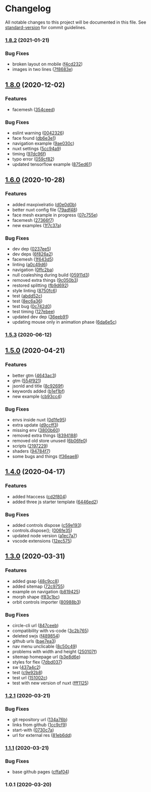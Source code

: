 # Changelog

All notable changes to this project will be documented in this file. See [standard-version](https://github.com/conventional-changelog/standard-version) for commit guidelines.

### [1.8.2](https://github.com/LuXDAmore/generative-art/compare/v1.8.1...v1.8.2) (2021-01-21)


### Bug Fixes

* broken layout on mobile ([f4cd232](https://github.com/LuXDAmore/generative-art/commit/f4cd2327fed4b3281f51494aa6c1439d042920de))
* images in two lines ([7f8683e](https://github.com/LuXDAmore/generative-art/commit/7f8683ea83a7a6387744ad8e94666812ac38945a))

## [1.8.0](https://github.com/LuXDAmore/generative-art/compare/v1.7.0...v1.8.0) (2020-12-02)


### Features

* facemesh ([354ceed](https://github.com/LuXDAmore/generative-art/commit/354ceed9d29dec49614005d763bcf1cf988b13a7))


### Bug Fixes

* eslint warning ([0042326](https://github.com/LuXDAmore/generative-art/commit/0042326e7e275ec4f02500013b97ce428aab02f4))
* face found ([db6e3e1](https://github.com/LuXDAmore/generative-art/commit/db6e3e12108af15ee88966ad4df1f0128eb96320))
* navigation example ([9ae030c](https://github.com/LuXDAmore/generative-art/commit/9ae030cb6a70e87bfd4e2e90aeaafeec4e67a0ec))
* nuxt settings ([5cc94a9](https://github.com/LuXDAmore/generative-art/commit/5cc94a9319baddfb454ad0b4ca677013c4f6ff79))
* timing ([97dc96f](https://github.com/LuXDAmore/generative-art/commit/97dc96f95ccd75b846c7926b929e04cc6bc3b27e))
* typo error ([059cf82](https://github.com/LuXDAmore/generative-art/commit/059cf82e3c7cef820d9ff671b5c6c27ff948c9a9))
* updated tensorflow example ([875ed61](https://github.com/LuXDAmore/generative-art/commit/875ed6161e9713c14dad157e813255de4e653566))

## [1.6.0](https://github.com/LuXDAmore/generative-art/compare/v1.5.3...v1.6.0) (2020-10-28)


### Features

* added maxpixelratio ([d0e0d0b](https://github.com/LuXDAmore/generative-art/commit/d0e0d0bef531f15cb861ae14665ee99f51eaa210))
* better nuxt config file ([79adf48](https://github.com/LuXDAmore/generative-art/commit/79adf48837894a0f93eba7de91e672fec6ad3e35))
* face mesh example in progress ([07c755e](https://github.com/LuXDAmore/generative-art/commit/07c755edcab06574cc288acc82add2195e3e4ac7))
* facemesh ([27366f7](https://github.com/LuXDAmore/generative-art/commit/27366f7da14cfd37fb9b09e6797ed99ff6529c27))
* new examples ([1f7c37a](https://github.com/LuXDAmore/generative-art/commit/1f7c37a76e40bbc1ac59ba3f173f2c4aeeb9b4f9))


### Bug Fixes

* dev dep ([0237ee5](https://github.com/LuXDAmore/generative-art/commit/0237ee58434a1af1bc134f14f91c962c654521af))
* dev deps ([6f826a2](https://github.com/LuXDAmore/generative-art/commit/6f826a24a7067e74a427f45f1a8527672515735b))
* facemesh ([1f643d5](https://github.com/LuXDAmore/generative-art/commit/1f643d5f1e8aba8fd72476611946cf4391a46726))
* linting ([a0c49d6](https://github.com/LuXDAmore/generative-art/commit/a0c49d6e6047e59bc07a179ebce9ff757aefb5e1))
* navigation ([0ffc2ba](https://github.com/LuXDAmore/generative-art/commit/0ffc2ba01b97f0f4ec9c391247b0b130a9c1503e))
* null coaleshing during build ([05911d3](https://github.com/LuXDAmore/generative-art/commit/05911d321fc0a3f2ad0f22e86aff32e26d5dbb2a))
* removed extra things ([9c050b3](https://github.com/LuXDAmore/generative-art/commit/9c050b3ef793f048a73ade63db1ed76c04e7714f))
* restored splitting ([fb9d692](https://github.com/LuXDAmore/generative-art/commit/fb9d6925838bbebfd4c3f91f2c742e672afba5fa))
* style linting ([8750fc6](https://github.com/LuXDAmore/generative-art/commit/8750fc6ffe195e2209d90d5259c6c2dfc09e349e))
* test ([abdd52c](https://github.com/LuXDAmore/generative-art/commit/abdd52cc38f8b5d3404f656dadc4552d013a0f7a))
* test ([8ec6a36](https://github.com/LuXDAmore/generative-art/commit/8ec6a3633c57b357c06209f3644900c957842dd2))
* test bug ([0c742d0](https://github.com/LuXDAmore/generative-art/commit/0c742d0de9bafa5cde5b2764fa12e9156fab40ef))
* test timing ([127ebee](https://github.com/LuXDAmore/generative-art/commit/127ebee6d92f3db2399dbbc513a59e759d9477c1))
* updated dev dep ([36eeb91](https://github.com/LuXDAmore/generative-art/commit/36eeb91637bbe63f3912af59a5004bb8b29769ce))
* updating mouse only in animation phase ([6da6e5c](https://github.com/LuXDAmore/generative-art/commit/6da6e5c0debb6228805b70fbd31abf5a04acd36f))

### [1.5.3](https://github.com/LuXDAmore/generative-art/compare/v1.5.2...v1.5.3) (2020-06-12)

## [1.5.0](https://github.com/LuXDAmore/generative-art/compare/v1.4.1...v1.5.0) (2020-04-21)


### Features

* better gtm ([4643ac3](https://github.com/LuXDAmore/generative-art/commit/4643ac3563ef470e6912c00c8b7f9aa11c024fa9))
* gtm ([554f921](https://github.com/LuXDAmore/generative-art/commit/554f921d81b6abc2b26cc2fccdf075138ade06a1))
* jsonld and title ([8c9269f](https://github.com/LuXDAmore/generative-art/commit/8c9269f5db5de36679b47e09824bc52ce6b400c9))
* keywords added ([b1ef1bf](https://github.com/LuXDAmore/generative-art/commit/b1ef1bfedf30844486b622e5cfb47fdf68bcc8a7))
* new example ([cb93cc4](https://github.com/LuXDAmore/generative-art/commit/cb93cc474693b9d901eda02266c228d2679cdb87))


### Bug Fixes

* envs inside nuxt ([0d1fe95](https://github.com/LuXDAmore/generative-art/commit/0d1fe950aa380b3690d96fc95eb5ebb7a48c6344))
* extra update ([d9ccff3](https://github.com/LuXDAmore/generative-art/commit/d9ccff31e4ec586ebb3e0948cbf513c675e0e4ba))
* missing env ([3800b60](https://github.com/LuXDAmore/generative-art/commit/3800b6090147b0f4d07b7b2afc22af71841aa3af))
* removed extra things ([8394188](https://github.com/LuXDAmore/generative-art/commit/8394188ee06ecc485936e7c3e32ffde31a9e7722))
* removed old store unused ([6b06fe0](https://github.com/LuXDAmore/generative-art/commit/6b06fe04cfdc34e8c0d8dd9baba948db1eadb55c))
* scripts ([2197229](https://github.com/LuXDAmore/generative-art/commit/2197229b960b774413c05a9b573c2a933df0f40a))
* shaders ([94784f7](https://github.com/LuXDAmore/generative-art/commit/94784f774de3926d5cf40f53737af07adeb95ec7))
* some bugs and things ([f36eae8](https://github.com/LuXDAmore/generative-art/commit/f36eae8f0ed1997962b5605dd9807aedc860db5b))

## [1.4.0](https://github.com/LuXDAmore/generative-art/compare/v1.3.1...v1.4.0) (2020-04-17)


### Features

* added htaccess ([cd2f804](https://github.com/LuXDAmore/generative-art/commit/cd2f8047e7cacbcebbf5352522959874a4fa8860))
* added three js starter template ([6446ed2](https://github.com/LuXDAmore/generative-art/commit/6446ed275cce044a2a0b15a9c06f72aef6433ec3))


### Bug Fixes

* added controls dispose ([c59e193](https://github.com/LuXDAmore/generative-art/commit/c59e19364bd05a933c1c516ff7fad00c792f4295))
* controls.dispose(); ([006fe35](https://github.com/LuXDAmore/generative-art/commit/006fe350f5fc2a0905b87b77adda62b3cd822ad3))
* updated node version ([a1ec7a7](https://github.com/LuXDAmore/generative-art/commit/a1ec7a7562b15f81a3153c92485021e00ba78079))
* vscode extensions ([12ec575](https://github.com/LuXDAmore/generative-art/commit/12ec575cc200d7d17e252c3eac28b16dc901e293))

## [1.3.0](https://github.com/LuXDAmore/generative-art/compare/v1.2.2...v1.3.0) (2020-03-31)


### Features

* added gsap ([48c9cc8](https://github.com/LuXDAmore/generative-art/commit/48c9cc8a9f320910ce5127d9c6120fafbd2ca87a))
* added sitemap ([72c9755](https://github.com/LuXDAmore/generative-art/commit/72c9755656d3c3d833b53a0bde7d4f739fbd7bbf))
* example on navigation ([b819425](https://github.com/LuXDAmore/generative-art/commit/b819425312ccfdc20089f21d03e90b1bc7e9a20b))
* morph shape ([f83c1bc](https://github.com/LuXDAmore/generative-art/commit/f83c1bc3b0189106416164a61e4de29b60447042))
* orbit controls importer ([80988b3](https://github.com/LuXDAmore/generative-art/commit/80988b325420d67cc4761668edf1632d1aa1e365))


### Bug Fixes

* circle-cli url ([847ceeb](https://github.com/LuXDAmore/generative-art/commit/847ceebc3cc21f020a939e676e7133c22ac50ee4))
* compatibility with vs-code ([3c2b765](https://github.com/LuXDAmore/generative-art/commit/3c2b7651511771ca02cc47814761a7e7b82a156a))
* deleted swjs ([f489854](https://github.com/LuXDAmore/generative-art/commit/f48985482697f31a7cdc98f028333d60196479d1))
* github urls ([bae7ea3](https://github.com/LuXDAmore/generative-art/commit/bae7ea34b63554804dc42e4163d93c9ef9ed5ae1))
* nav menu unclicable ([8c50c49](https://github.com/LuXDAmore/generative-art/commit/8c50c492bba7d9aae4eb8e3bcf614ca75eadccbd))
* problems with width and height ([250107f](https://github.com/LuXDAmore/generative-art/commit/250107f62d80f2df9984193d56b8d7bf1efe6bfa))
* sitemap homepage url ([b3e8d6e](https://github.com/LuXDAmore/generative-art/commit/b3e8d6ebc64ecbb3dae3d60a9868658a3a9ba66e))
* styles for flex ([7dbd037](https://github.com/LuXDAmore/generative-art/commit/7dbd037d4055eda6dd55f95ab843ed1e4c63fd88))
* sw ([437a4c2](https://github.com/LuXDAmore/generative-art/commit/437a4c2555590d92ae1b1f553fb912156b944d8b))
* test ([c9e92b8](https://github.com/LuXDAmore/generative-art/commit/c9e92b8d12bbcb989fe0b36f4e6823412525bfd2))
* test url ([151002c](https://github.com/LuXDAmore/generative-art/commit/151002cc9cd3b9b63a66dc0a20ade9df5b72f667))
* test with new version of nuxt ([fff1125](https://github.com/LuXDAmore/generative-art/commit/fff11256b2447e7fccdcb78c444cd36ac220493b))

### [1.2.1](https://github.com/LuXDAmore/generative-art/compare/v1.2.0...v1.2.1) (2020-03-21)


### Bug Fixes

* git repository url ([134a76b](https://github.com/LuXDAmore/generative-art/commit/134a76b6c614f8fd22c94f19e49b7c9c64afd91d))
* links from github ([1cc9cf9](https://github.com/LuXDAmore/generative-art/commit/1cc9cf9e91d8c1eb4ff7fc5a9e77b36cb188df41))
* start-with ([0730c7a](https://github.com/LuXDAmore/generative-art/commit/0730c7a160c3c94e3ad4b3a347812047fea015f1))
* url for external res ([81eb6dd](https://github.com/LuXDAmore/generative-art/commit/81eb6dd6b5087c49a83da10abb639b324ed70bbe))

### [1.1.1](https://github.com/LuXDAmore/generative-art/compare/v1.1.0...v1.1.1) (2020-03-21)


### Bug Fixes

* base github pages ([cffaf04](https://github.com/LuXDAmore/generative-art/commit/cffaf04cfbac79950427d20829bedca40eb67c02))

### 1.0.1 (2020-03-20)
